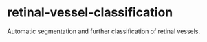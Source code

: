 # retinal-vessel-classification
Automatic segmentation and further classification of retinal vessels.

